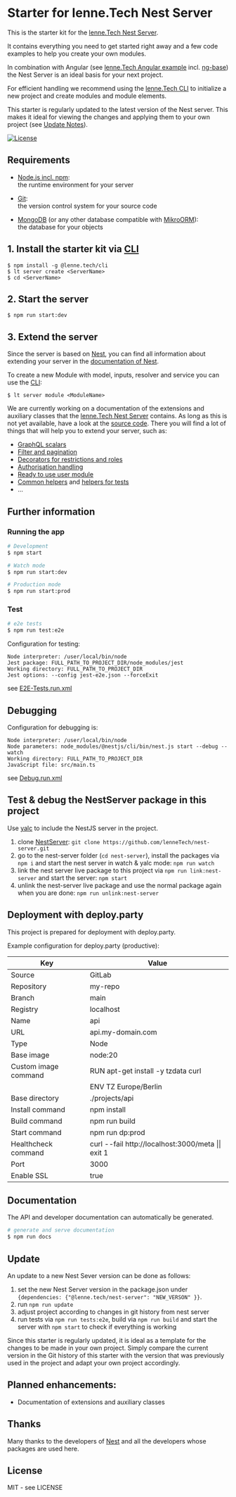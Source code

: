 # Starter for lenne.Tech Nest Server

This is the starter kit for the [lenne.Tech Nest Server](https://github.com/lenneTech/nest-server).

It contains everything you need to get started right away and a few code examples to help you create your own modules.

In combination with Angular (see [lenne.Tech Angular example](https://github.com/lenneTech/angular-example)
incl. [ng-base](https://github.com/lenneTech/ng-base/tree/main/projects/ng-base/README.md)) the Nest Server is an ideal
basis for your next project.

For efficient handling we recommend using the [lenne.Tech CLI](https://github.com/lenneTech/cli) 
to initialize a new project and create modules and module elements.

This starter is regularly updated to the latest version of the Nest server. This makes it ideal for viewing the changes 
and applying them to your own project (see [Update Notes](update)).

[![License](https://img.shields.io/github/license/lenneTech/nest-server-starter)](/LICENSE)

## Requirements

- [Node.js incl. npm](https://nodejs.org):  
  the runtime environment for your server

- [Git](https://git-scm.com/book/en/v2/Getting-Started-Installing-Git):  
  the version control system for your source code

- [MongoDB](https://docs.mongodb.com/manual/installation/#mongodb-community-edition-installation-tutorials)
  (or any other database compatible with [MikroORM](https://mikro-orm.io)):  
  the database for your objects

## 1. Install the starter kit via [CLI](https://github.com/lenneTech/cli)

```
$ npm install -g @lenne.tech/cli
$ lt server create <ServerName>
$ cd <ServerName>
```

## 2. Start the server

```
$ npm run start:dev
```

## 3. Extend the server

Since the server is based on [Nest](https://nestjs.com/), you can find all information about extending your server
in the [documentation of Nest](https://docs.nestjs.com/).

To create a new Module with model, inputs, resolver and service you can use the [CLI](https://github.com/lenneTech/cli):

```
$ lt server module <ModuleName>
```

We are currently working on a documentation of the extensions and auxiliary classes that the
[lenne.Tech Nest Server](https://github.com/lenneTech/nest-server) contains. As long as this is not yet available,
have a look at the [source code](https://github.com/lenneTech/nest-server/tree/master/src/core).
There you will find a lot of things that will help you to extend your server, such as:

- [GraphQL scalars](https://github.com/lenneTech/nest-server/tree/master/src/core/common/scalars)
- [Filter and pagination](https://github.com/lenneTech/nest-server/tree/master/src/core/common/args)
- [Decorators for restrictions and roles](https://github.com/lenneTech/nest-server/tree/master/src/core/common/decorators)
- [Authorisation handling](https://github.com/lenneTech/nest-server/tree/master/src/core/modules/auth)
- [Ready to use user module](https://github.com/lenneTech/nest-server/tree/master/src/core/modules/user)
- [Common helpers](https://github.com/lenneTech/nest-server/tree/master/src/core/common/helpers) and
  [helpers for tests](https://github.com/lenneTech/nest-server/blob/master/src/test/test.helper.ts)
- ...

## Further information

### Running the app

```bash
# Development
$ npm start

# Watch mode
$ npm run start:dev

# Production mode
$ npm run start:prod
```

### Test

```bash
# e2e tests
$ npm run test:e2e
```

Configuration for testing:
```
Node interpreter: /user/local/bin/node
Jest package: FULL_PATH_TO_PROJECT_DIR/node_modules/jest
Working directory: FULL_PATH_TO_PROJECT_DIR
Jest options: --config jest-e2e.json --forceExit
```
see [E2E-Tests.run.xml](.run/E2E-Tests.run.xml)

## Debugging

Configuration for debugging is:
```
Node interpreter: /user/local/bin/node
Node parameters: node_modules/@nestjs/cli/bin/nest.js start --debug --watch
Working directory: FULL_PATH_TO_PROJECT_DIR
JavaScript file: src/main.ts
```
see [Debug.run.xml](.run/Debug.run.xml)


## Test & debug the NestServer package in this project
Use [yalc](https://github.com/wclr/yalc) to include the NestJS server in the project.

1. clone [NestServer](https://github.com/lenneTech/nest-server): `git clone https://github.com/lenneTech/nest-server.git`
2. go to the nest-server folder (`cd nest-server`), install the packages via `npm i` and start the nest server in watch & yalc mode: `npm run watch`
3. link the nest server live package to this project via `npm run link:nest-server` and start the server: `npm start`
4. unlink the nest-server live package and use the normal package again when you are done: `npm run unlink:nest-server`

## Deployment with deploy.party

This project is prepared for deployment with deploy.party.

Example configuration for deploy.party (productive):

| Key                  | Value                                              |
|----------------------|----------------------------------------------------|
| Source               | GitLab                                             |  
| Repository           | my-repo                                            |
| Branch               | main                                               |
| Registry             | localhost                                          |
| Name                 | api                                                |
| URL                  | api.my-domain.com                                  |
| Type                 | Node                                               |
| Base image           | node:20                                            |
| Custom image command | RUN apt-get install -y tzdata curl                 |
|                      | ENV TZ Europe/Berlin                               |
| Base directory       | ./projects/api                                     |
| Install command      | npm install                                        |
| Build command        | npm run build                                      |
| Start command        | npm run dp:prod                                    |
| Healthcheck command  | curl --fail http://localhost:3000/meta \|\| exit 1 |
| Port                 | 3000                                               |
| Enable SSL           | true                                               |

## Documentation
The API and developer documentation can automatically be generated.

```bash
# generate and serve documentation
$ npm run docs
```

## Update
An update to a new Nest Sever version can be done as follows:

1. set the new Nest Server version in the package.json under `{dependencies: {"@lenne.tech/nest-server": "NEW_VERSON" }}`.
2. run `npm run update`
3. adjust project according to changes in git history from nest server
4. run tests via `npm run tests:e2e`, build via `npm run build` and start the server with `npm start` to check if everything is working

Since this starter is regularly updated, it is ideal as a template for the changes to be made in your own project. 
Simply compare the current version in the Git history of this starter with the version that was previously used in 
the project and adapt your own project accordingly.

## Planned enhancements:

- Documentation of extensions and auxiliary classes

## Thanks

Many thanks to the developers of [Nest](https://github.com/nestjs/nest)
and all the developers whose packages are used here.

## License

MIT - see LICENSE
